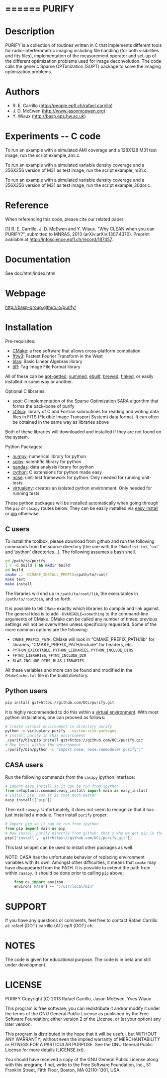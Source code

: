 ======
PURIFY
======

Description
===========

PURIFY is a collection of routines written in C that implements different
tools for radio-interferometric imaging including file handling
(for both visibilities and fits files), implementation of the measurement
operator and set-up of the different optimization problems used for image
deconvolution. The code calls the generic Sparse OPTimization (SOPT)
package to solve the imaging optimization problems.


Authors
=======
- R. E. Carrillo (http://people.epfl.ch/rafael.carrillo)
- J. D. McEwen (http://www.jasonmcewen.org)
- Y. Wiaux (http://basp.eps.hw.ac.uk)

Experiments -- C code
=====================

To run an example with a simulated AMI coverage and a 128X128 M31 test image,
run the script example_ami.c.

To run an example with a simulated variable density coverage and a 256X256
version of M31 as test image, run the script example_m31.c.

To run an example with a simulated variable density coverage and a 256X256
version of M31 as test image, run the script example_30dor.c.


Reference
=========

When referencing this code, please cite our related paper:

[1] R. E. Carrillo, J. D. McEwen and Y. Wiaux.  "Why CLEAN when
you can PURIFY?", submitted to MNRAS, 2013 (arXiv:arXiv:1307.4370).
Preprint available at http://infoscience.epfl.ch/record/187457.

Documentation
=============

See doc/html/index.html

Webpage
=======

http://basp-group.github.io/purify/

Installation
============

Pre-requisites:

- [CMake](http://www.cmake.org/): a free software that allows cross-platform
compilation
- [fftw3](www.fftw.org): Fastest Fourier Transform in the West
- [blas](http://www.openblas.net/): Basic Linear Algebras library
- [tiff](http://www.libtiff.org/): Tag Image File Format library

All of these can be [apt-getted](https://help.ubuntu.com/12.04/serverguide/apt-get.html),
[yummed](https://fedoraproject.org/wiki/Yum), [ebuilt](http://en.wikipedia.org/wiki/Ebuild),
[brewed](http://brew.sh/), [finked](http://www.finkproject.org/), or easily installed in some way
or another.

Optional C libraries:

- [sopt](https://github.com/basp-group/sopt): C implementation of the Sparse Optimization SARA
  algorithm that forms the back-bone of purify
- [cfitsio](http://heasarc.gsfc.nasa.gov/fitsio/fitsio.html): library of C and Fortran subroutines
  for reading and writing data files in FITS (Flexible Image Transport System) data format. It can
  often be obtained in the same way as libraries above

Both of these libraries will downloaded and installed if they are not found on the system.

Python Packages:

- [numpy](http://www.numpy.org/): numerical library for python
- [scipy](http://www.scipy.org/): scientific library for python
- [pandas](http://pandas.pydata.org/): data analysis library for python
- [cython](http://www.cython.org/): C extensions for python made easy
- [nose](https://nose.readthedocs.org/en/latest/): unit-test framework for python. Only needed for
  running unit-tests.
- [virtualenv](https://nose.readthedocs.org/en/latest/): creates an isolated python environment.
  Only needed for running tests.

These python packages will be installed automatically when going through the  `pip` or `casapy`
routes below. They can be easily installed via
[easy_install](http://pythonhosted.org/setuptools/easy_install.html) or
[pip](http://www.pip-installer.org/en/latest/quickstart.html) otherwise.


C users
-------

To install the toolbox, please download from github and run the following commands from the source
directory (the one with the `CMakelist.txt`, 'src' and 'python' directories...). The following
assumes a bash shell.

```bash
cd /path/to/purify
[ ! -d build ] && mkdir build
cd build
cmake .. -DCMAKE_INSTALL_PREFIX=/path/to/root/
make test
make install
```

The libraries will end up in  `/path/to/root/lib`, the executables in `/path/to/root/bin`, and so forth.

It is possible to tell `CMake` exactly which libraries to compile and link against. The general
idea is to add `-DVARIABLE=something` to the command-line arguments of CMake. CMake can be called
any number of times: previous settings will not be overwritten unless specifically requested. Some
of the more common options are the following:

- `CMAKE_PREFIX_PATH`: CMake will look in "CMAKE_PREFIX_PATH/lib" for libraries,
  "CMAKE_PREFIX_PATH/include" for headers, etc.
- `PYTHON_EXECUTABLE`, `PYTHON_LIBRARIES`, `PYTHON_INCLUDE_DIRS`
- `FFTW3_LIBRARIES`, `FFTW3_INCLUDE_DIR`
- `BLAS_INCLUDE_DIRS`, `BLAS_LIBRARIES`

All these variables and more can be found and modified in the `CMakeCache.txt` file in the build
directory.

Python users
------------

```bash
pip install git+https://github.com/UCL/purify.git
```

It is highly recommended to do this within a [virtual environment](http://www.virtualenv.org/en/latest/).
With most python installations, one can proceed as follows:

```bash
# Create virtual environment in directory purify
python -m virtualenv purify --system-site-packages
# Install purify in this environment
./purify/bin/pip install git+https://github.com/UCL/purify.git
# Run tests within the environment
./purify/bin/python -c "import nose; nose.runmodule('purify')"
```

CASA users
----------

Run the following commands from the `casapy` ipython interface:

```Python
# Import easy_install so it can be run from ipython
from setuptools.command.easy_install import main as easy_install
# Install pip, cos it is that much better
easy_install(['pip'])
```

Then exit `casapy`. Unfortunately, it does not seem to recognize that it has just installed a
module. Then install `purify` proper:

```Python
# Import pip so it can be run from ipython
from pip import main as pip
# Now install purify directly from github: that's why we got pip in the first place
pip(['install', 'git+https://github.com/UCL/purify.git'])
```

This last snippet can be used to install other packages as well.

NOTE:
    CASA has the unfortunate behavior of replacing environment variables with its own. Amongst other difficulties, it means that `cmake` may have disappeared from the PATH. It is possible to extend the path from within `casapy`. It should be done prior to calling `pip` above:

```Python
    from os import environ
    environ['PATH'] += ":/usr/local/bin"
```

SUPPORT
=======

If you have any questions or comments, feel free to contact Rafael
Carrillo at: rafael {DOT} carrillo {AT} epfl {DOT} ch.

NOTES
=====

The code is given for educational purpose. The code is
in beta and still under development.

LICENSE
=======

PURIFY
Copyright (C) 2013 Rafael Carrillo, Jason McEwen, Yves Wiaux

This program is free software; you can redistribute it and/or
modify it under the terms of the GNU General Public License as
published by the Free Software Foundation; either version 2 of the
License, or (at your option) any later version.

This program is distributed in the hope that it will be useful, but
WITHOUT ANY WARRANTY; without even the implied warranty of
MERCHANTABILITY or FITNESS FOR A PARTICULAR PURPOSE.  See the GNU
General Public License for more details (LICENSE.txt).

You should have received a copy of the GNU General Public License
along with this program; if not, write to the Free Software
Foundation, Inc., 51 Franklin Street, Fifth Floor, Boston, MA
02110-1301, USA.
